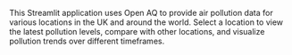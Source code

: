 This Streamlit application uses Open AQ to provide air pollution data for various locations in the UK and around the world. Select a location to view the latest pollution levels, compare with other locations, and visualize pollution trends over different timeframes.
